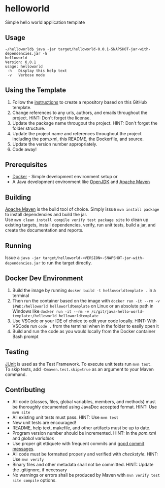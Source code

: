 # helloworld
Simple hello world application template

## Usage
```
~/helloworld$ java -jar target/helloworld-0.0.1-SNAPSHOT-jar-with-dependencies.jar -h
helloworld
Version: 0.0.1
usage: helloworld
 -h   Display this help text
 -v   Verbose mode
```

## Using the Template
1. Follow the [instructions](https://docs.github.com/en/repositories/creating-and-managing-repositories/creating-a-repository-from-a-template) to create a repository based on this GitHub template.
2. Change references to any urls, authors, and emails throughout the project. HINT: Don't forget the license.
3. Update the package name througout the project. HINT: Don't forget the folder structure.
4. Update the project name and references throughout the project including the pom.xml, this README, the Dockerfile, and source.
5. Update the version number appropriately.
6. Code away!

## Prerequisites
- [Docker](https://docker.com/) - Simple development environment setup
or
- A Java development environment like [OpenJDK](https://developers.redhat.com/products/openjdk/download) and [Apache Maven](https://maven.apache.org/)

## Building
[Apache Maven](https://maven.apache.org/) is the build tool of choice.  Simply issue `mvn install package` to install dependencies and build the jar.  
Use `mvn clean install compile verify test package site` to clean up existing targets, install dependencies, verify, run unit tests, build a jar, and create the documentation and reports.

## Running
Issue a `java -jar target/helloworld-<VERSION>-SNAPSHOT-jar-with-dependencies.jar` to run the target directly.

## Docker Dev Environment
1. Build the image by running `docker build -t helloworldtemplate .` in a terminal
2. Then run the container based on the image with `docker run -it --rm -v $PWD:/helloworld helloworldtemplate` on Linux or an absolute path in Windows like `docker run -it --rm -v /c/git/java-hello-world-template:/helloworld helloworldtemplate`
3. Use VSCode or your IDE of choice to edit your code locally.  HINT: With VSCode run `code .` from the terminal when in the folder to easily open it
4. Build and run the code as you would locally from the Docker container Bash prompt

## Testing
[JUnit](https://junit.org/junit5/) is used as the Test Framework. To execute unit tests run `mvn test`.  
To skip tests, add `-Dmaven.test.skip=true` as an argument to your Maven command.

## Contributing
- All code (classes, files, global variables, members, and methods) must be thoroughly documented using JavaDoc accepted format.  HINT: Use `mvn site`
- All existing unit tests must pass. HINT: Use `mvn test`
- New unit tests are encouraged!
- README, help text, makefile, and other artifacts must be up to date.
- Program version number should be incremented.  HINT: In the *pom.xml* and *global variables*
- Use proper git ettiquete with frequent commits and [good commit messages](https://cbea.ms/git-commit/).
- All code must be formatted properly and verified with *checkstyle*.  HINT: Use `mvn verify`
- Binary files and other metadata shall not be committed. HINT: Update the .gitignore, if necessary
- No warnings or errors shall be produced by Maven with `mvn verify test site compile` options.
